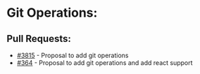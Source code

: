 # Git Operations:
## Pull Requests:
- [#3815][3815] - Proposal to add git operations
- [#364][364] - Proposal to add git operations and add react support

[364]:https://github.com/Significant-Gravitas/Auto-GPT/issues/364
[3815]:https://github.com/Significant-Gravitas/Auto-GPT/pull/3815
